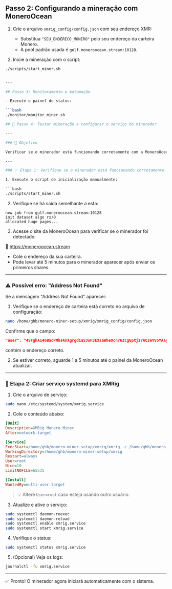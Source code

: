 




## Passo 2: Configurando a mineração com MoneroOcean

1. Crie o arquivo `xmrig_config/config.json` com seu endereço XMR:
   - Substitua `"SEU_ENDERECO_MONERO"` pelo seu endereço da carteira Monero.
   - A pool padrão usada é `gulf.moneroocean.stream:10128`.

2. Inicie a mineração com o script:

```bash
./scripts/start_miner.sh


---

## Passo 3: Monitoramento e Automação

- Execute o painel de status:

```bash
./monitor/monitor_miner.sh

## 🧱 Passo 4: Testar mineração e configurar o serviço do minerador

---

### 🎯 Objetivo

Verificar se o minerador está funcionando corretamente com a MoneroOcean e configurar o `XMRig` como serviço para iniciar automaticamente com o sistema.

---

### ✅ Etapa 1: Verifique se o minerador está funcionando corretamente

1. Execute o script de inicialização manualmente:

```bash
./scripts/start_miner.sh
```

2. Verifique se há saída semelhante a esta:
```
new job from gulf.moneroocean.stream:10128
init dataset algo rx/0
allocated huge pages...
```

3. Acesse o site da MoneroOcean para verificar se o minerador foi detectado:

🔗 https://moneroocean.stream

- Cole o endereço da sua carteira.
- Pode levar até 5 minutos para o minerador aparecer após enviar os primeiros shares.

---

### ⚠️ Possível erro: "Address Not Found"

Se a mensagem "Address Not Found" aparecer:

1. Verifique se o endereço de carteira está correto no arquivo de configuração:

```bash
nano /home/ghb/monero-miner-setup/xmrig/xmrig_config/config.json
```

Confirme que o campo:
```json
"user": "49FghA146BadPMhsKnXgrgd1aS3uH3EXsaWhe9cn76ZcgGpXjz7AC2eYVoYAayrZNBH7CbAzJ5LUrX5nx8KMECPp7XmUpe8"
```
contém o endereço correto.

2. Se estiver correto, aguarde 1 a 5 minutos até o painel da MoneroOcean atualizar.

---

### 🔁 Etapa 2: Criar serviço systemd para XMRig

1. Crie o arquivo de serviço:
```bash
sudo nano /etc/systemd/system/xmrig.service
```

2. Cole o conteúdo abaixo:
```ini
[Unit]
Description=XMRig Monero Miner
After=network.target

[Service]
ExecStart=/home/ghb/monero-miner-setup/xmrig/xmrig -c /home/ghb/monero-miner-setup/xmrig/xmrig_config/config.json
WorkingDirectory=/home/ghb/monero-miner-setup/xmrig
Restart=always
User=root
Nice=10
LimitNOFILE=65535

[Install]
WantedBy=multi-user.target
```

> 💡 Altere `User=root` caso esteja usando outro usuário.

3. Atualize e ative o serviço:
```bash
sudo systemctl daemon-reexec
sudo systemctl daemon-reload
sudo systemctl enable xmrig.service
sudo systemctl start xmrig.service
```

4. Verifique o status:
```bash
sudo systemctl status xmrig.service
```

5. (Opcional) Veja os logs:
```bash
journalctl -fu xmrig.service
```

---

✅ Pronto! O minerador agora iniciará automaticamente com o sistema.
